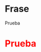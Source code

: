 <html>
<head>
<title>Pragina</title>
</head>
<body>

<h1>Frase</h1>
<p>Prueba</p>
  <h1> <p style="color:red;">Prueba </h1></p>

</body>
</html>
